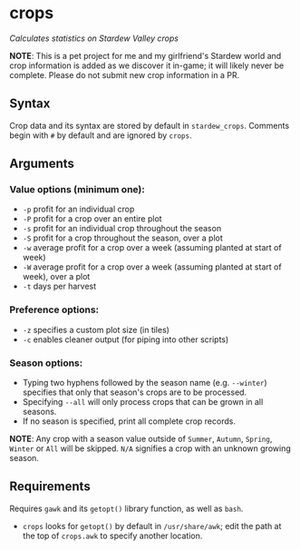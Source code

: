 # crops 
_Calculates statistics on Stardew Valley crops_


**NOTE**: This is a pet project for me and my girlfriend's Stardew
world and crop information is added as we discover it in-game; it will 
likely never be complete. Please do not submit new crop information in 
a PR.

## Syntax
Crop data and its syntax are stored by default in `stardew_crops`. 
Comments begin with `#` by default and are ignored by `crops`.

## Arguments
### Value options (minimum one):
 * `-p`  profit for an individual crop
 * `-P`  profit for a crop over an entire plot
 * `-s`  profit for an individual crop throughout the season
 * `-S`  profit for a crop throughout the season, over a plot
 * `-w`  average profit for a crop over a week (assuming planted at start of 
         week)
 * `-W`  average profit for a crop over a week (assuming planted at start of 
         week), over a plot
 * `-t`  days per harvest

### Preference options:
 * `-z`  specifies a custom plot size (in tiles)
 * `-c`  enables cleaner output (for piping into other scripts)

### Season options:
 * Typing two hyphens followed by the season name (e.g. `--winter`)
   specifies that only that season's crops are to be processed.
 * Specifying `--all` will only process crops that can be grown in
   all seasons.
 * If no season is specified, print all complete crop records.

**NOTE**: Any crop with a season value outside of `Summer`, `Autumn`,
`Spring`, `Winter` or `All` will be skipped. `N/A` signifies a crop
with an unknown growing season.

## Requirements
Requires `gawk` and its `getopt()` library function, as well as `bash`.
 * `crops` looks for `getopt()` by default in `/usr/share/awk`; edit the
   path at the top of `crops.awk` to specify another location.
